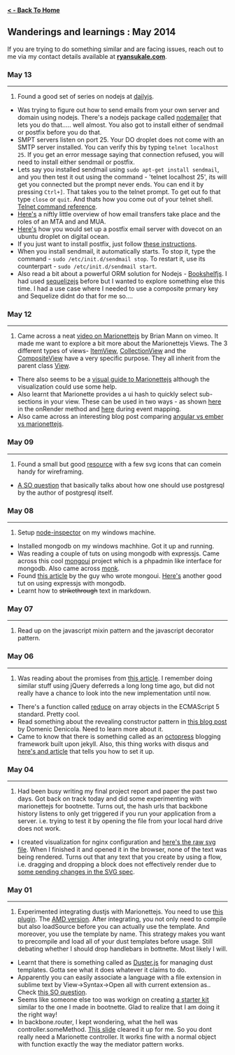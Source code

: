 **[ < - Back To Home](http://ryansukale.github.io)**

## Wanderings and learnings : May 2014

If you are trying to do something similar and are facing issues, reach out to me via my contact details available at **[ryansukale.com](http://ryansukale.com)**.

### May 13
---
1. Found a good set of series on nodejs at [dailyjs](http://dailyjs.com/tags.html).
* Was trying to figure out how to send emails from your own server and domain using nodejs. There's a nodejs package called [nodemailer](http://documentup.com/andris9/nodemailer) that lets you do that..... well almost. You also got to install either of sendmail or postfix before you do that.
* SMPT servers listen on port 25. Your DO droplet does not come with an SMTP server installed. You can verify this by typing `telnet localhost 25`. If you get an error message saying that connection refused, you will need to install either sendmail or postfix.
* Lets say you installed sendmail using `sudo apt-get install sendmail`, and you then test it out using the command - 'telnet localhost 25', its will get you connected but the prompt never ends. You can end it by pressing `Ctrl+]`. That takes you to the telnet prompt. To get out fo that type `close` or `quit`. And thats how you come out of your telnet shell. [Telnet command reference](http://unixhelp.ed.ac.uk/tables/telnet_commands.html).
* [Here's](http://wiki2.dovecot.org/MailServerOverview) a niftly little overview of how email transfers take place and the roles of an MTA and and MUA.
* [Here's](https://www.digitalocean.com/community/articles/how-to-set-up-a-postfix-e-mail-server-with-dovecot) how you would set up a postfix email server with dovecot on an ubuntu droplet on digital ocean.
* If you just want to install postfix, just follow [these instructions](https://www.digitalocean.com/community/articles/how-to-install-and-setup-postfix-on-ubuntu-12-04).
* When you install sendmail, it automatically starts. To stop it, type the command - `sudo /etc/init.d/sendmail stop`. To restart it, use its counterpart - `sudo /etc/init.d/sendmail start`.
* Also read a bit about a powerful ORM solution for Nodejs - [Bookshelfjs](http://bookshelfjs.org/). I had used [sequelizejs](http://sequelizejs.com/) before but I wanted to explore something else this time. I had a use case where I needed to use a composite prmary key and Sequelize didnt do that for me so....



### May 12
---
1. Came across a neat [video on Marionettejs](http://vimeo.com/58797363) by Brian Mann on vimeo. It made me want to explore a bit more about the Marionettejs Views. The 3 different types of views- [ItemView](https://github.com/marionettejs/backbone.marionette/blob/master/docs/marionette.itemview.md), [CollectionView](https://github.com/marionettejs/backbone.marionette/blob/master/docs/marionette.collectionview.md) and the [CompositeView](https://github.com/marionettejs/backbone.marionette/blob/master/docs/marionette.compositeview.md) have a very specific purpose. They all inherit from the parent class [View](https://github.com/marionettejs/backbone.marionette/blob/master/docs/marionette.view.md).
* There also seems to be a [visual guide to Marionettejs](https://www.artandlogic.com/blog/2013/03/a-visual-guide-to-marionette-js-views/) although the visualization could use some help.
* Also learnt that Marionette provides a ui hash to quickly select sub-sections in your view. These can be used in two ways - as shown [here](https://github.com/marionettejs/backbone.marionette/blob/master/docs/marionette.itemview.md#organizing-ui-elements) in the onRender method and [here](https://github.com/marionettejs/backbone.marionette/blob/master/docs/marionette.view.md#viewevents) during event mapping.
* Also came across an interesting blog post comparing [angular vs ember vs marionettejs](http://www.keltdockins.com/2/post/2014/04/which-javascript-framework-to-use-angular-vs-ember-vs-marionette.html).


### May 09
----
1. Found a small but good [resource](http://www.jankoatwarpspeed.com/free-sketching-wireframing-kit/) with a few svg icons that can comein handy for wireframing.
* [A SO question](http://stackoverflow.com/questions/8484404/what-is-the-proper-way-to-use-the-node-js-postgresql-module) that basically talks about how one should use postgresql by the author of postgresql itself.

### May 08
----
1. Setup [node-inspector](https://www.npmjs.org/package/node-inspector) on my windows machine.
*  Installed mongodb on my windows machhine. Got it up and running.
*  Was reading a couple of tuts on using mongodb with expressjs. Came across this cool [mongoui](https://github.com/azat-co/mongoui) project which is a phpadmin like interface for mongodb. Also came across [monk](https://github.com/LearnBoost/monk).
*  Found [this article](http://webapplog.com/intro-to-express-js-simple-rest-api-app-with-monk-and-mongodb/) by the guy who wrote mongoui. [Here's](http://cwbuecheler.com/web/tutorials/2013/node-express-mongo/) another good tut on using expressjs with mongodb.
*  Learnt how to ~~strikethrough~~ text in markdown.


### May 07
----
1. Read up on the javascript mixin pattern and the javascript decorator pattern.

### May 06
----
1. Was reading about the promises from [this article](http://www.html5rocks.com/en/tutorials/es6/promises/). I remember doing similar stuff using jQuery deferreds a long long time ago, but did not really have a chance to look into the new implementation until now.
* There's a function called [reduce](https://developer.mozilla.org/en-US/docs/Web/JavaScript/Reference/Global_Objects/Array/Reduce) on array objects in the ECMAScript 5 standard. Pretty cool.
* Read something about the revealing constructor pattern in [this blog post](http://domenic.me/2014/02/14/the-revealing-constructor-pattern/) by Domenic Denicola. Need to learn more about it.
* Came to know that there is something called as an [octopress](http://octopress.org/) blogging framework built upon jekyll. Also, this thing works with disqus and [here's and article](http://asaf.github.io/blog/2013/07/08/blogging-with-octopress-add-comments/) that tells you how to set it up.

### May 04
----
1. Had been busy writing my final project report and paper the past two days. Got back on track today and did some experimenting with marionettejs for bootnette. Turns out, the hash urls that backbone history listens to only get triggered if you run your application from a server. i.e. trying to test it by opening the file from your local hard drive does not work.
* I created visualization for nginx configuration and [here's the raw svg file](http://ryansukale.com/viz/nginx-multi-site-config.svg). When I finished it and opened it in the browser, none of the text was being rendered. Turns out that any text that you create by using a flow, i.e. dragging and dropping a block does not effectively render due to [some pending changes in the SVG spec](http://wiki.inkscape.org/wiki/index.php/FAQ#What_about_flowed_text.3F).

### May 01
----
1. Experimented integrating dustjs with Marionettejs. You need to use [this plugin](https://github.com/simonblee/marionette-dust). The [AMD version](https://github.com/simonblee/marionette-dust/blob/master/src/amd/backbone.marionette.dust.js). After integrating, you not only need to compile but also loadSource before you can actually use the template. And moreover, you use the template by name. This strategy makes you want to precompile and load all of your dust templates before usage. Still debating whether I should drop handlebars in bottnette. Most likely I will.
* Learnt that there is something called as [Duster.js](https://github.com/dmix/dusterjs) for managing dust templates. Gotta see what it does whatever it claims to do.
* Apparently you can easily associate a language with a file extension in sublime text by View->Syntax->Open all with current extension as.. Check [this SO question](http://stackoverflow.com/questions/8088475/how-to-customise-file-type-to-syntax-associations-in-sublime-2).
* Seems like someone else too was workign on creating [a starter kit](https://github.com/coombsj/RequireJS-BackboneJs-MarionetteJS-Bootstrap_Starter) similar to the one I made in bootnette. Glad to realize that I am doing it the right way!
* In backbone.router, I kept wondering, what the hell was controller.someMethod. [This slide](http://dmytroyarmak.github.io/codeangels-marionette-introduction/#/25) cleared it up for me. So you dont really need a Marionette controller. It works fine with a normal object with function exactly the way the mediator pattern works.
